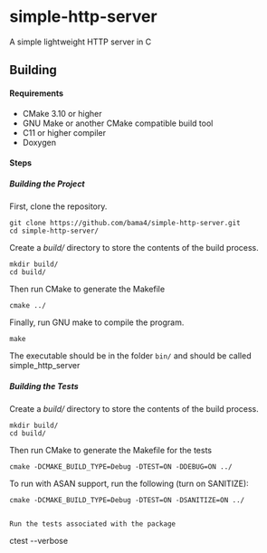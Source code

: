 # simple-http-server
A simple lightweight HTTP server in C

## Building

#### Requirements

* CMake 3.10 or higher
* GNU Make or another CMake compatible build tool 
* C11 or higher compiler
* Doxygen

#### Steps

##### Building the Project
First, clone the repository.

```
git clone https://github.com/bama4/simple-http-server.git
cd simple-http-server/
```

Create a _build/_ directory to store the contents of the build process.

```
mkdir build/
cd build/
```

Then run CMake to generate the Makefile

```
cmake ../
```

Finally, run GNU make to compile the program.

```
make
```

The executable should be in the folder ``bin/`` and should be called simple_http_server

##### Building the Tests

Create a _build/_ directory to store the contents of the build process.

```
mkdir build/
cd build/
```

Then run CMake to generate the Makefile for the tests

```
cmake -DCMAKE_BUILD_TYPE=Debug -DTEST=ON -DDEBUG=ON ../
```

To run with ASAN support, run the following (turn on SANITIZE):

```
cmake -DCMAKE_BUILD_TYPE=Debug -DTEST=ON -DSANITIZE=ON ../
```

```

Run the tests associated with the package

```
ctest --verbose
```

